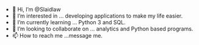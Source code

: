 - 👋 Hi, I’m @Slaidlaw
- 👀 I’m interested in ... developing applications to make my life easier.
- 🌱 I’m currently learning ... Python 3 and SQL.
- 💞️ I’m looking to collaborate on ... analytics and Python based programs.
- 📫 How to reach me ...message me.

<!---
Slaidlaw/Slaidlaw is a ✨ special ✨ repository because its `README.md` (this file) appears on your GitHub profile.
You can click the Preview link to take a look at your changes.
--->
